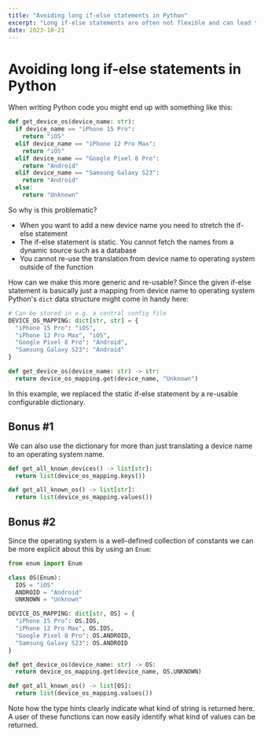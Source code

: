 ```yaml
---
title: "Avoiding long if-else statements in Python"
excerpt: "Long if-else statements are often not flexible and can lead to less readable and coupled code. Read how you can avoid them by using dictionaries ..."
date: 2023-10-21
---
```


# Avoiding long if-else statements in Python

When writing Python code you might end up with something like this:

```python
def get_device_os(device_name: str):
  if device_name == "iPhone 15 Pro":
    return "iOS"
  elif device_name == "iPhone 12 Pro Max":
    return "iOS"
  elif device_name == "Google Pixel 8 Pro":
    return "Android"
  elif device_name == "Samsung Galaxy S23":
    return "Android"
  else:
    return "Unknown"
```

So why is this problematic?

- When you want to add a new device name you need to stretch the if-else statement
- The if-else statement is static. You cannot fetch the names from a dynamic source such as a database
- You cannot re-use the translation from device name to operating system outside of the function

How can we make this more generic and re-usable? Since the given if-else statement is basically just a mapping from device name to operating system Python's `dict` data structure might come in handy here:

```python
# Can be stored in e.g. a central config file
DEVICE_OS_MAPPING: dict[str, str] = {
  "iPhone 15 Pro": "iOS",
  "iPhone 12 Pro Max", "iOS",
  "Google Pixel 8 Pro": "Android",
  "Samsung Galaxy S23": "Android"
}

def get_device_os(device_name: str) -> str:
  return device_os_mapping.get(device_name, "Unknown")
```

In this example, we replaced the static if-else statement by a re-usable configurable dictionary.

## Bonus #1

We can also use the dictionary for more than just translating a device name to an operating system name.

```python
def get_all_known_devices() -> list[str]:
  return list(device_os_mapping.keys())

def get_all_known_os() -> list[str]:
  return list(device_os_mapping.values())
```

## Bonus #2

Since the operating system is a well-defined collection of constants we can be more explicit about this by using an `Enum`:

```python
from enum import Enum

class OS(Enum):
  IOS = "iOS"
  ANDROID = "Android"
  UNKNOWN = "Unknown"

DEVICE_OS_MAPPING: dict[str, OS] = {
  "iPhone 15 Pro": OS.IOS,
  "iPhone 12 Pro Max", OS.IOS,
  "Google Pixel 8 Pro": OS.ANDROID,
  "Samsung Galaxy S23": OS.ANDROID
}

def get_device_os(device_name: str) -> OS:
  return device_os_mapping.get(device_name, OS.UNKNOWN)

def get_all_known_os() -> list[OS]:
  return list(device_os_mapping.values())
```

Note how the type hints clearly indicate what kind of string is returned here. A user of these functions can now easily identify what kind of values can be returned.
